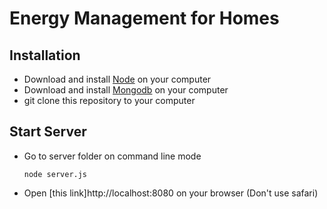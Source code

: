 # Energy Management for Homes

## Installation
  * Download and install [Node](https://nodejs.org/en/) on your computer
  * Download and install [Mongodb](https://www.mongodb.com) on your computer
  * git clone this repository to your computer
  
## Start Server
  * Go to server folder on command line mode
    ``` 
    node server.js
    ```
  * Open [this link]http://localhost:8080 on your browser (Don't use safari)
